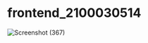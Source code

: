 # frontend_2100030514
![Screenshot (367)](https://github.com/2100030514/frontend_2100030514/assets/110444880/cf76e8d9-4ac8-4b40-ae12-8978a3c42250)
